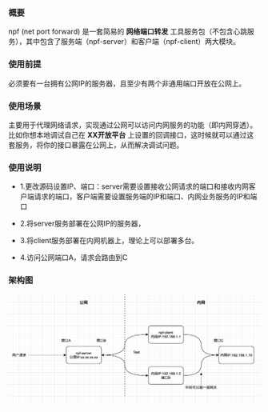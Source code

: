 ### 概要

npf (net port forward) 是一套简易的 <b>网络端口转发</b> 工具服务包（不包含心跳服务），其中包含了服务端（npf-server）和客户端（npf-client）两大模块。

### 使用前提
必须要有一台拥有公网IP的服务器，且至少有两个非通用端口开放在公网上。

### 使用场景

主要用于代理网络请求，实现通过公网可以访问内网服务的功能（即内网穿透）。比如你想本地调试自己在 <b>XX开放平台</b> 上设置的回调接口，这时候就可以通过这套服务，将你的接口暴露在公网上，从而解决调试问题。

### 使用说明

- 1.更改源码设置IP、端口：server需要设置接收公网请求的端口和接收内网客户端请求的端口，客户端需要设置服务端的IP和端口、内网业务服务的IP和端口

- 2.将server服务部署在公网IP的服务器，

- 3.将client服务部署在内网机器上，理论上可以部署多台。

- 4.访问公网端口A，请求会路由到C


### 架构图
![](framework.jpg)